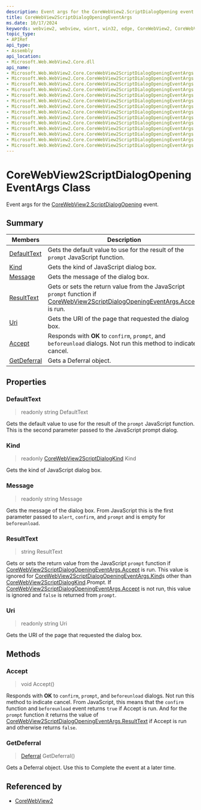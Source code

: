 ```yaml
---
description: Event args for the CoreWebView2.ScriptDialogOpening event.
title: CoreWebView2ScriptDialogOpeningEventArgs
ms.date: 10/17/2024
keywords: webview2, webview, winrt, win32, edge, CoreWebView2, CoreWebView2Controller, browser control, edge html, CoreWebView2ScriptDialogOpeningEventArgs
topic_type:
- APIRef
api_type:
- Assembly
api_location:
- Microsoft.Web.WebView2.Core.dll
api_name:
- Microsoft.Web.WebView2.Core.CoreWebView2ScriptDialogOpeningEventArgs
- Microsoft.Web.WebView2.Core.CoreWebView2ScriptDialogOpeningEventArgs.DefaultText
- Microsoft.Web.WebView2.Core.CoreWebView2ScriptDialogOpeningEventArgs.Kind
- Microsoft.Web.WebView2.Core.CoreWebView2ScriptDialogOpeningEventArgs.Message
- Microsoft.Web.WebView2.Core.CoreWebView2ScriptDialogOpeningEventArgs.ResultText
- Microsoft.Web.WebView2.Core.CoreWebView2ScriptDialogOpeningEventArgs.Uri
- Microsoft.Web.WebView2.Core.CoreWebView2ScriptDialogOpeningEventArgs.Accept
- Microsoft.Web.WebView2.Core.CoreWebView2ScriptDialogOpeningEventArgs.GetDeferral
- Microsoft.Web.WebView2.Core.CoreWebView2ScriptDialogOpeningEventArgs.get_DefaultText
- Microsoft.Web.WebView2.Core.CoreWebView2ScriptDialogOpeningEventArgs.get_Kind
- Microsoft.Web.WebView2.Core.CoreWebView2ScriptDialogOpeningEventArgs.get_Message
- Microsoft.Web.WebView2.Core.CoreWebView2ScriptDialogOpeningEventArgs.get_ResultText
- Microsoft.Web.WebView2.Core.CoreWebView2ScriptDialogOpeningEventArgs.get_Uri
- Microsoft.Web.WebView2.Core.CoreWebView2ScriptDialogOpeningEventArgs.put_ResultText
---
```


# CoreWebView2ScriptDialogOpeningEventArgs Class



Event args for the [CoreWebView2.ScriptDialogOpening](corewebview2.md#scriptdialogopening) event.

## Summary

Members|Description
--|--
[DefaultText](#defaulttext) | Gets the default value to use for the result of the `prompt` JavaScript function.
[Kind](#kind) | Gets the kind of JavaScript dialog box.
[Message](#message) | Gets the message of the dialog box.
[ResultText](#resulttext) | Gets or sets the return value from the JavaScript `prompt` function if [CoreWebView2ScriptDialogOpeningEventArgs.Accept](corewebview2scriptdialogopeningeventargs.md#accept) is run.
[Uri](#uri) | Gets the URI of the page that requested the dialog box.
[Accept](#accept) | Responds with **OK** to `confirm`, `prompt`, and `beforeunload` dialogs. Not run this method to indicate cancel.
[GetDeferral](#getdeferral) | Gets a Deferral object.

## Properties

### DefaultText

> readonly  string DefaultText

Gets the default value to use for the result of the `prompt` JavaScript function.
This is the second parameter passed to the JavaScript prompt dialog.

### Kind

> readonly  [CoreWebView2ScriptDialogKind](corewebview2scriptdialogkind.md) Kind

Gets the kind of JavaScript dialog box.

### Message

> readonly  string Message

Gets the message of the dialog box.
From JavaScript this is the first parameter passed to `alert`, `confirm`, and `prompt` and is empty for `beforeunload`.

### ResultText

>  string ResultText

Gets or sets the return value from the JavaScript `prompt` function if [CoreWebView2ScriptDialogOpeningEventArgs.Accept](corewebview2scriptdialogopeningeventargs.md#accept) is run.
This value is ignored for [CoreWebView2ScriptDialogOpeningEventArgs.Kind](corewebview2scriptdialogopeningeventargs.md#kind)s other than [CoreWebView2ScriptDialogKind](corewebview2scriptdialogkind.md).Prompt. If [CoreWebView2ScriptDialogOpeningEventArgs.Accept](corewebview2scriptdialogopeningeventargs.md#accept) is not run, this value is ignored and `false` is returned from `prompt`.

### Uri

> readonly  string Uri

Gets the URI of the page that requested the dialog box.



## Methods

### Accept

> void Accept()

Responds with **OK** to `confirm`, `prompt`, and `beforeunload` dialogs. Not run this method to indicate cancel.
From JavaScript, this means that the `confirm` function and `beforeunload` event returns `true` if Accept is run. And for the `prompt` function it returns the value of [CoreWebView2ScriptDialogOpeningEventArgs.ResultText](corewebview2scriptdialogopeningeventargs.md#resulttext) if Accept is run and otherwise returns `false`.



### GetDeferral

> [Deferral](/uwp/api/Windows.Foundation.Deferral) GetDeferral()

Gets a Deferral object.
Use this to Complete the event at a later time.






## Referenced by

- [CoreWebView2](corewebview2.md)
